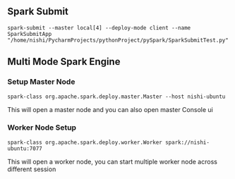 ## Spark Submit
```spark-submit --master local[4] --deploy-mode client --name SparkSubmitApp "/home/nishi/PycharmProjects/pythonProject/pySpark/SparkSubmitTest.py"```
## Multi Mode Spark Engine
### Setup Master Node
```spark-class org.apache.spark.deploy.master.Master --host nishi-ubuntu```

This will open a master node and you can also open master Console ui

### Worker Node Setup

```spark-class org.apache.spark.deploy.worker.Worker spark://nishi-ubuntu:7077```

This will open a worker node, you can start multiple worker node across different session
